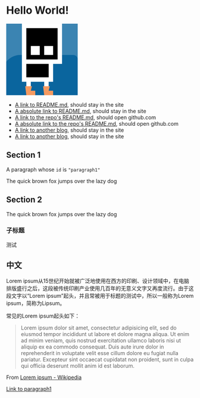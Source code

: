 # Hello World!

![Avatar](../images/avatar.png)

- [A link to README.md](../README.md), should stay in the site
- [A absolute link to README.md](/blog/README.md), should stay in the site
- [A link to the repo's README.md](../../README.md), should open github.com
- [A absolute link to the repo's README.md](/README.md), should open github.com
- [A link to another blog](./2021-01-20-给-GitHub-Pages-添加域名.md), should stay in the site
- [A link to another blog](2021-01-20-给-GitHub-Pages-添加域名.md), should stay in the site

## Section 1

<p id="paragraph1">A paragraph whose <code>id</code> is <code>"paragraph1"</code></p>

The quick brown fox jumps over the lazy dog

## Section 2

The quick brown fox jumps over the lazy dog

### 子标题

测试

## 中文

Lorem ipsum从15世纪开始就被广泛地使用在西方的印刷、设计领域中，在电脑排版盛行之后，这段被传统印刷产业使用几百年的无意义文字又再度流行。由于这段文字以“Lorem ipsum”起头，并且常被用于标题的测试中，所以一般称为Lorem ipsum，简称为Lipsum。

常见的Lorem ipsum起头如下：

> Lorem ipsum dolor sit amet, consectetur adipisicing elit, sed do eiusmod tempor incididunt ut labore et dolore magna aliqua. Ut enim ad minim veniam, quis nostrud exercitation ullamco laboris nisi ut aliquip ex ea commodo consequat. Duis aute irure dolor in reprehenderit in voluptate velit esse cillum dolore eu fugiat nulla pariatur. Excepteur sint occaecat cupidatat non proident, sunt in culpa qui officia deserunt mollit anim id est laborum.

From [Lorem ipsum - Wikipedia](https://zh.wikipedia.org/wiki/Lorem_ipsum)

[Link to paragraph1](#paragraph1)

